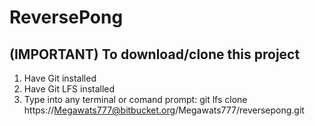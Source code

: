 # ReversePong

## (IMPORTANT) To download/clone this project
1. Have Git installed
2. Have Git LFS installed
3. Type into any terminal or comand prompt: git lfs clone https://Megawats777@bitbucket.org/Megawats777/reversepong.git